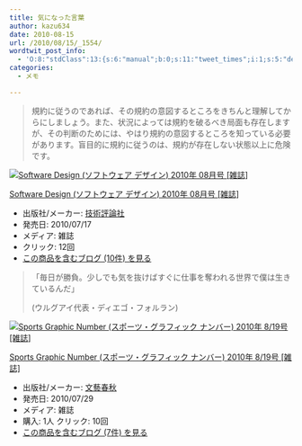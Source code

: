 ```yaml
---
title: 気になった言葉
author: kazu634
date: 2010-08-15
url: /2010/08/15/_1554/
wordtwit_post_info:
  - 'O:8:"stdClass":13:{s:6:"manual";b:0;s:11:"tweet_times";i:1;s:5:"delay";i:0;s:7:"enabled";i:1;s:10:"separation";s:2:"60";s:7:"version";s:3:"3.7";s:14:"tweet_template";b:0;s:6:"status";i:2;s:6:"result";a:0:{}s:13:"tweet_counter";i:2;s:13:"tweet_log_ids";a:1:{i:0;i:5323;}s:9:"hash_tags";a:0:{}s:8:"accounts";a:1:{i:0;s:7:"kazu634";}}'
categories:
  - メモ

---
```

<div class="section">
<blockquote>
<p>
      規約に従うのであれば、その規約の意図するところをきちんと理解してからにしましょう。また、状況によっては規約を破るべき局面も存在しますが、その判断のためには、やはり規約の意図するところを知っている必要があります。盲目的に規約に従うのは、規約が存在しない状態以上に危険です。
</p>
</blockquote>
  
<div class="hatena-asin-detail">
<a href="http://www.amazon.co.jp/dp/B003U4GQEC/?tag=hatena_st1-22&ascsubtag=d-7ibv" onclick="__gaTracker('send', 'event', 'outbound-article', 'http://www.amazon.co.jp/dp/B003U4GQEC/?tag=hatena_st1-22&ascsubtag=d-7ibv', '');"><img src="https://images-na.ssl-images-amazon.com/images/I/515GiuiEMYL._SL160_.jpg" class="hatena-asin-detail-image" alt="Software Design (ソフトウェア デザイン) 2010年 08月号 [雑誌]" title="Software Design (ソフトウェア デザイン) 2010年 08月号 [雑誌]" /></a></p> 
    
<div class="hatena-asin-detail-info">
<p class="hatena-asin-detail-title">
<a href="http://www.amazon.co.jp/dp/B003U4GQEC/?tag=hatena_st1-22&ascsubtag=d-7ibv" onclick="__gaTracker('send', 'event', 'outbound-article', 'http://www.amazon.co.jp/dp/B003U4GQEC/?tag=hatena_st1-22&ascsubtag=d-7ibv', 'Software Design (ソフトウェア デザイン) 2010年 08月号 [雑誌]');">Software Design (ソフトウェア デザイン) 2010年 08月号 [雑誌]</a>
</p>
      
<ul>
<li>
<span class="hatena-asin-detail-label">出版社/メーカー:</span> <a href="http://d.hatena.ne.jp/keyword/%B5%BB%BD%D1%C9%BE%CF%C0%BC%D2" onclick="__gaTracker('send', 'event', 'outbound-article', 'http://d.hatena.ne.jp/keyword/%B5%BB%BD%D1%C9%BE%CF%C0%BC%D2', '技術評論社');" class="keyword">技術評論社</a>
</li>
<li>
<span class="hatena-asin-detail-label">発売日:</span> 2010/07/17
</li>
<li>
<span class="hatena-asin-detail-label">メディア:</span> 雑誌
</li>
<li>
<span class="hatena-asin-detail-label">クリック</span>: 12回
</li>
<li>
<a href="http://d.hatena.ne.jp/asin/B003U4GQEC" onclick="__gaTracker('send', 'event', 'outbound-article', 'http://d.hatena.ne.jp/asin/B003U4GQEC', 'この商品を含むブログ (10件) を見る');" target="_blank">この商品を含むブログ (10件) を見る</a>
</li>
</ul>
</div>
    
<div class="hatena-asin-detail-foot">
</div>
</div>
  
<blockquote>
<p>
      「毎日が勝負。少しでも気を抜けばすぐに仕事を奪われる世界で僕は生きているんだ」
</p>
    
<p>
      (ウルグアイ代表・ディエゴ・フォルラン)
</p>
</blockquote>
  
<div class="hatena-asin-detail">
<a href="http://www.amazon.co.jp/dp/B003VP0PUQ/?tag=hatena_st1-22&ascsubtag=d-7ibv" onclick="__gaTracker('send', 'event', 'outbound-article', 'http://www.amazon.co.jp/dp/B003VP0PUQ/?tag=hatena_st1-22&ascsubtag=d-7ibv', '');"><img src="https://images-na.ssl-images-amazon.com/images/I/51ZcDvrNe9L._SL160_.jpg" class="hatena-asin-detail-image" alt="Sports Graphic Number (スポーツ・グラフィック ナンバー) 2010年 8/19号 [雑誌]" title="Sports Graphic Number (スポーツ・グラフィック ナンバー) 2010年 8/19号 [雑誌]" /></a></p> 
    
<div class="hatena-asin-detail-info">
<p class="hatena-asin-detail-title">
<a href="http://www.amazon.co.jp/dp/B003VP0PUQ/?tag=hatena_st1-22&ascsubtag=d-7ibv" onclick="__gaTracker('send', 'event', 'outbound-article', 'http://www.amazon.co.jp/dp/B003VP0PUQ/?tag=hatena_st1-22&ascsubtag=d-7ibv', 'Sports Graphic Number (スポーツ・グラフィック ナンバー) 2010年 8/19号 [雑誌]');">Sports Graphic Number (スポーツ・グラフィック ナンバー) 2010年 8/19号 [雑誌]</a>
</p>
      
<ul>
<li>
<span class="hatena-asin-detail-label">出版社/メーカー:</span> <a href="http://d.hatena.ne.jp/keyword/%CA%B8%E9%BA%BD%D5%BD%A9" onclick="__gaTracker('send', 'event', 'outbound-article', 'http://d.hatena.ne.jp/keyword/%CA%B8%E9%BA%BD%D5%BD%A9', '文藝春秋');" class="keyword">文藝春秋</a>
</li>
<li>
<span class="hatena-asin-detail-label">発売日:</span> 2010/07/29
</li>
<li>
<span class="hatena-asin-detail-label">メディア:</span> 雑誌
</li>
<li>
<span class="hatena-asin-detail-label">購入</span>: 1人 <span class="hatena-asin-detail-label">クリック</span>: 10回
</li>
<li>
<a href="http://d.hatena.ne.jp/asin/B003VP0PUQ" onclick="__gaTracker('send', 'event', 'outbound-article', 'http://d.hatena.ne.jp/asin/B003VP0PUQ', 'この商品を含むブログ (7件) を見る');" target="_blank">この商品を含むブログ (7件) を見る</a>
</li>
</ul>
</div>
    
<div class="hatena-asin-detail-foot">
</div>
</div>
</div>

